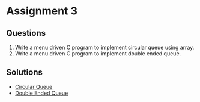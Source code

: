 # Assignment 3

## Questions

1. Write a menu driven C program to implement circular queue using array.
2. Write a menu driven C program to implement double ended queue.

## Solutions

- [Circular Queue](./circularqueue.c)
- [Double Ended Queue](./doublequeue.c)
